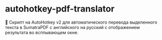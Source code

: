 # autohotkey-pdf-translator
📝 Скрипт на AutoHotkey v2 для автоматического перевода выделенного текста в SumatraPDF с английского на русский с отображением результата во всплывающем окне.
